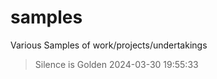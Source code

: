 # samples
Various Samples of work/projects/undertakings
<!-- start-quote -->
>Silence is Golden
2024-03-30 19:55:33
<!-- end-quote -->
